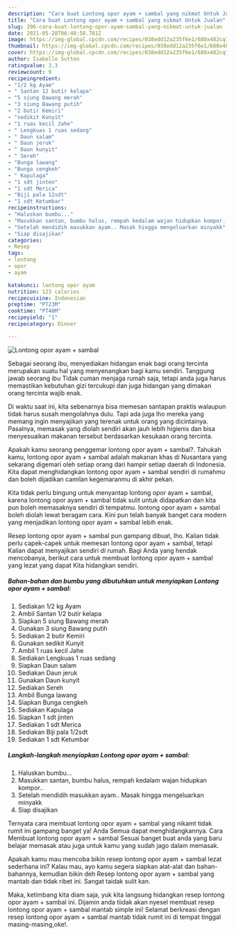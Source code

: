 ```yaml
---
description: "Cara buat Lontong opor ayam + sambal yang nikmat Untuk Jualan"
title: "Cara buat Lontong opor ayam + sambal yang nikmat Untuk Jualan"
slug: 396-cara-buat-lontong-opor-ayam-sambal-yang-nikmat-untuk-jualan
date: 2021-05-28T06:40:58.781Z
image: https://img-global.cpcdn.com/recipes/038edd12a235f6e1/680x482cq70/lontong-opor-ayam-sambal-foto-resep-utama.jpg
thumbnail: https://img-global.cpcdn.com/recipes/038edd12a235f6e1/680x482cq70/lontong-opor-ayam-sambal-foto-resep-utama.jpg
cover: https://img-global.cpcdn.com/recipes/038edd12a235f6e1/680x482cq70/lontong-opor-ayam-sambal-foto-resep-utama.jpg
author: Isabelle Sutton
ratingvalue: 3.3
reviewcount: 9
recipeingredient:
- "1/2 kg Ayam"
- " Santan 12 butir kelapa"
- "5 siung Bawang merah"
- "3 siung Bawang putih"
- "2 butir Kemiri"
- "sedikit Kunyit"
- "1 ruas kecil Jahe"
- " Lengkuas 1 ruas sedang"
- " Daun salam"
- " Daun jeruk"
- " Daun kunyit"
- " Sereh"
- "Bunga lawang"
- "Bunga cengkeh"
- " Kapulaga"
- "1 sdt jinten"
- "1 sdt Merica"
- "Biji pala 12sdt"
- "1 sdt Ketumbar"
recipeinstructions:
- "Haluskan bumbu..."
- "Masukkan santan, bumbu halus, rempah kedalam wajan hidupkan kompor.."
- "Setelah mendidih masukkan ayam.. Masak hingga mengeluarkan minyakk"
- "Siap disajikan"
categories:
- Resep
tags:
- lontong
- opor
- ayam

katakunci: lontong opor ayam 
nutrition: 123 calories
recipecuisine: Indonesian
preptime: "PT23M"
cooktime: "PT40M"
recipeyield: "1"
recipecategory: Dinner

---
```



![Lontong opor ayam + sambal](https://img-global.cpcdn.com/recipes/038edd12a235f6e1/680x482cq70/lontong-opor-ayam-sambal-foto-resep-utama.jpg)

Sebagai seorang ibu, menyediakan hidangan enak bagi orang tercinta merupakan suatu hal yang menyenangkan bagi kamu sendiri. Tanggung jawab seorang ibu Tidak cuman menjaga rumah saja, tetapi anda juga harus memastikan kebutuhan gizi tercukupi dan juga hidangan yang dimakan orang tercinta wajib enak.

Di waktu  saat ini, kita sebenarnya bisa memesan santapan praktis walaupun tidak harus susah mengolahnya dulu. Tapi ada juga lho mereka yang memang ingin menyajikan yang terenak untuk orang yang dicintainya. Pasalnya, memasak yang diolah sendiri akan jauh lebih higienis dan bisa menyesuaikan makanan tersebut berdasarkan kesukaan orang tercinta. 



Apakah kamu seorang penggemar lontong opor ayam + sambal?. Tahukah kamu, lontong opor ayam + sambal adalah makanan khas di Nusantara yang sekarang digemari oleh setiap orang dari hampir setiap daerah di Indonesia. Kita dapat menghidangkan lontong opor ayam + sambal sendiri di rumahmu dan boleh dijadikan camilan kegemaranmu di akhir pekan.

Kita tidak perlu bingung untuk menyantap lontong opor ayam + sambal, karena lontong opor ayam + sambal tidak sulit untuk didapatkan dan kita pun boleh memasaknya sendiri di tempatmu. lontong opor ayam + sambal boleh diolah lewat beragam cara. Kini pun telah banyak banget cara modern yang menjadikan lontong opor ayam + sambal lebih enak.

Resep lontong opor ayam + sambal pun gampang dibuat, lho. Kalian tidak perlu capek-capek untuk memesan lontong opor ayam + sambal, tetapi Kalian dapat menyajikan sendiri di rumah. Bagi Anda yang hendak mencobanya, berikut cara untuk membuat lontong opor ayam + sambal yang lezat yang dapat Kita hidangkan sendiri.

<!--inarticleads1-->

##### Bahan-bahan dan bumbu yang dibutuhkan untuk menyiapkan Lontong opor ayam + sambal:

1. Sediakan 1/2 kg Ayam
1. Ambil  Santan 1/2 butir kelapa
1. Siapkan 5 siung Bawang merah
1. Gunakan 3 siung Bawang putih
1. Sediakan 2 butir Kemiri
1. Gunakan sedikit Kunyit
1. Ambil 1 ruas kecil Jahe
1. Sediakan  Lengkuas 1 ruas sedang
1. Siapkan  Daun salam
1. Sediakan  Daun jeruk
1. Gunakan  Daun kunyit
1. Sediakan  Sereh
1. Ambil Bunga lawang
1. Siapkan Bunga cengkeh
1. Sediakan  Kapulaga
1. Siapkan 1 sdt jinten
1. Sediakan 1 sdt Merica
1. Sediakan Biji pala 1/2sdt
1. Sediakan 1 sdt Ketumbar




<!--inarticleads2-->

##### Langkah-langkah menyiapkan Lontong opor ayam + sambal:

1. Haluskan bumbu...
1. Masukkan santan, bumbu halus, rempah kedalam wajan hidupkan kompor..
1. Setelah mendidih masukkan ayam.. Masak hingga mengeluarkan minyakk
1. Siap disajikan




Ternyata cara membuat lontong opor ayam + sambal yang nikamt tidak rumit ini gampang banget ya! Anda Semua dapat menghidangkannya. Cara Membuat lontong opor ayam + sambal Sesuai banget buat anda yang baru belajar memasak atau juga untuk kamu yang sudah jago dalam memasak.

Apakah kamu mau mencoba bikin resep lontong opor ayam + sambal lezat sederhana ini? Kalau mau, ayo kamu segera siapkan alat-alat dan bahan-bahannya, kemudian bikin deh Resep lontong opor ayam + sambal yang mantab dan tidak ribet ini. Sangat taidak sulit kan. 

Maka, ketimbang kita diam saja, yuk kita langsung hidangkan resep lontong opor ayam + sambal ini. Dijamin anda tiidak akan nyesel membuat resep lontong opor ayam + sambal mantab simple ini! Selamat berkreasi dengan resep lontong opor ayam + sambal mantab tidak rumit ini di tempat tinggal masing-masing,oke!.

